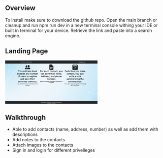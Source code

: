 ## Overview
To install make sure to download the github repo. Open the main branch or cleanup and run npm run dev in a new terminal console withing your IDE or built in terminal for your device. Retrieve the link and paste into a search engine.

## Landing Page

<img src="Screenshot 2024-11-11 at 10.14.58 PM.png" alt="landing page" width="300">

## Walkthrough

- Able to add contacts (name, address, number) as well as add them with descriptions
- Add notes to the contacts
- Attach images to the contacts
- Sign in and login for different privelleges
